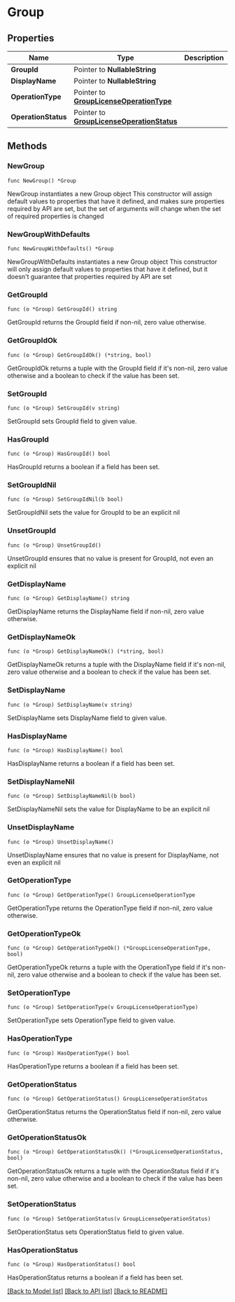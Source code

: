 # Group

## Properties

Name | Type | Description | Notes
------------ | ------------- | ------------- | -------------
**GroupId** | Pointer to **NullableString** |  | [optional] 
**DisplayName** | Pointer to **NullableString** |  | [optional] 
**OperationType** | Pointer to [**GroupLicenseOperationType**](GroupLicenseOperationType.md) |  | [optional] 
**OperationStatus** | Pointer to [**GroupLicenseOperationStatus**](GroupLicenseOperationStatus.md) |  | [optional] 

## Methods

### NewGroup

`func NewGroup() *Group`

NewGroup instantiates a new Group object
This constructor will assign default values to properties that have it defined,
and makes sure properties required by API are set, but the set of arguments
will change when the set of required properties is changed

### NewGroupWithDefaults

`func NewGroupWithDefaults() *Group`

NewGroupWithDefaults instantiates a new Group object
This constructor will only assign default values to properties that have it defined,
but it doesn't guarantee that properties required by API are set

### GetGroupId

`func (o *Group) GetGroupId() string`

GetGroupId returns the GroupId field if non-nil, zero value otherwise.

### GetGroupIdOk

`func (o *Group) GetGroupIdOk() (*string, bool)`

GetGroupIdOk returns a tuple with the GroupId field if it's non-nil, zero value otherwise
and a boolean to check if the value has been set.

### SetGroupId

`func (o *Group) SetGroupId(v string)`

SetGroupId sets GroupId field to given value.

### HasGroupId

`func (o *Group) HasGroupId() bool`

HasGroupId returns a boolean if a field has been set.

### SetGroupIdNil

`func (o *Group) SetGroupIdNil(b bool)`

 SetGroupIdNil sets the value for GroupId to be an explicit nil

### UnsetGroupId
`func (o *Group) UnsetGroupId()`

UnsetGroupId ensures that no value is present for GroupId, not even an explicit nil
### GetDisplayName

`func (o *Group) GetDisplayName() string`

GetDisplayName returns the DisplayName field if non-nil, zero value otherwise.

### GetDisplayNameOk

`func (o *Group) GetDisplayNameOk() (*string, bool)`

GetDisplayNameOk returns a tuple with the DisplayName field if it's non-nil, zero value otherwise
and a boolean to check if the value has been set.

### SetDisplayName

`func (o *Group) SetDisplayName(v string)`

SetDisplayName sets DisplayName field to given value.

### HasDisplayName

`func (o *Group) HasDisplayName() bool`

HasDisplayName returns a boolean if a field has been set.

### SetDisplayNameNil

`func (o *Group) SetDisplayNameNil(b bool)`

 SetDisplayNameNil sets the value for DisplayName to be an explicit nil

### UnsetDisplayName
`func (o *Group) UnsetDisplayName()`

UnsetDisplayName ensures that no value is present for DisplayName, not even an explicit nil
### GetOperationType

`func (o *Group) GetOperationType() GroupLicenseOperationType`

GetOperationType returns the OperationType field if non-nil, zero value otherwise.

### GetOperationTypeOk

`func (o *Group) GetOperationTypeOk() (*GroupLicenseOperationType, bool)`

GetOperationTypeOk returns a tuple with the OperationType field if it's non-nil, zero value otherwise
and a boolean to check if the value has been set.

### SetOperationType

`func (o *Group) SetOperationType(v GroupLicenseOperationType)`

SetOperationType sets OperationType field to given value.

### HasOperationType

`func (o *Group) HasOperationType() bool`

HasOperationType returns a boolean if a field has been set.

### GetOperationStatus

`func (o *Group) GetOperationStatus() GroupLicenseOperationStatus`

GetOperationStatus returns the OperationStatus field if non-nil, zero value otherwise.

### GetOperationStatusOk

`func (o *Group) GetOperationStatusOk() (*GroupLicenseOperationStatus, bool)`

GetOperationStatusOk returns a tuple with the OperationStatus field if it's non-nil, zero value otherwise
and a boolean to check if the value has been set.

### SetOperationStatus

`func (o *Group) SetOperationStatus(v GroupLicenseOperationStatus)`

SetOperationStatus sets OperationStatus field to given value.

### HasOperationStatus

`func (o *Group) HasOperationStatus() bool`

HasOperationStatus returns a boolean if a field has been set.


[[Back to Model list]](../README.md#documentation-for-models) [[Back to API list]](../README.md#documentation-for-api-endpoints) [[Back to README]](../README.md)



